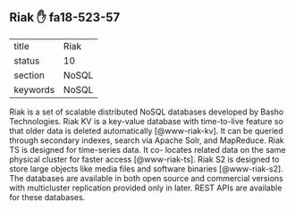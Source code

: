 ## Riak :hand: fa18-523-57


|          |          |
| -------- | -------- |
| title    | Riak     | 
| status   | 10       |
| section  | NoSQL    |
| keywords | NoSQL    |



Riak is a set of scalable distributed NoSQL databases developed by
Basho Technologies. Riak KV is a key-value database with time-to-live
feature so that older data is deleted
automatically [@www-riak-kv].  It can be queried through secondary
indexes, search via Apache Solr, and MapReduce. Riak TS is designed
for time-series data. It co- locates related data on the same physical
cluster for faster access [@www-riak-ts]. Riak S2 is designed to
store large objects like media files and software
binaries [@www-riak-s2]. The databases are available in both open
source and commercial versions with multicluster replication provided
only in later. REST APIs are available for these databases.



